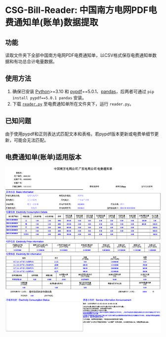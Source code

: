 # CSG-Bill-Reader: 中国南方电网PDF电费通知单(账单)数据提取

## 功能

读取文件夹下全部中国南方电网PDF电费通知单，以CSV格式保存电费通知单数据和有功总合计电量数据。

## 使用方法

1. 确保已安装 [Python](https://www.python.org/)>=3.10 和 [pypdf](https://pypdf.readthedocs.io/)==5.0.1、[pandas](https://pandas.pydata.org/)，后两者可通过 `pip install pypdf==5.0.1 pandas` 安装。
2. 下载 [`reader.py`](reader.py) 至电费通知单所在文件夹下，运行 `reader.py`。

## 已知问题

由于使用pypdf和正则表达式匹配文本和表格，若pypdf版本更新或电费单细节更新，可能会无法匹配。

## 电费通知单(账单)适用版本

![电费通知单(账单)](bill.png)
